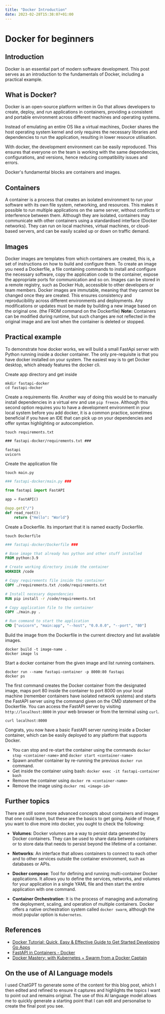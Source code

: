 ```yaml
---
title: "Docker Introduction"
date: 2023-02-28T15:38:07+01:00
---
```


# Docker for beginners

## Introduction

Docker is an essential part of modern software development. This post serves as an introduction to the fundamentals of Docker, including a practical example.

## What is Docker?

Docker is an open-source platform written in Go that allows developers to create, deploy, and run applications in containers, providing a consistent and portable environment across different machines and operating systems.

Instead of emulating an entire OS like a virtual machines, Docker shares the host operating system kernel and only requires the necessary libraries and dependencies to run the application, resulting in lower resource utilisation.

With docker, the development environment can be easily reproduced. This ensures that everyone on the team is working with the same dependencies, configurations, and versions, hence reducing compatibility issues and errors.

Docker's fundamental blocks are containers and images.

## Containers

A container is a process that creates an isolated environment to run your software with its own file system, networking, and resources. This makes it possible to run multiple applications on the same server, without conflicts or interference between them.
Although they are isolated, containers may communicate with other containers using a standardised interface (Docker networks).
They can run on local machines, virtual machines, or cloud-based servers, and can be easily scaled up or down on traffic demand.

## Images

Docker images are templates from which containers are created, this is, a set of instructions on how to build and configure them. To create an image you need a Dockerfile, a file containing commands to install and configure the necessary software, copy the application code to the container, expose the appropriate ports for communication and so on.
Images can be stored in a remote registry, such as Docker Hub, accessible to other developers or team members. Docker images are immutable, meaning that they cannot be changed once they are created. This ensures consistency and reproducibility across different environments and deployments.
Any modifications or updates must be made by building a new image based on the original one. (the FROM command on the Dockerfile)
**Note:** Containers can be modified during runtime, but such changes are not reflected in the original image and are lost when the container is deleted or stopped.

## Practical example

To demonstrate how docker works, we will build a small FastApi server with Python running inside a docker container.
The only pre-requisite is that you have docker installed on your system. The easiest way is to get Docker desktop, which already features the docker cli.

Create app directory and get inside

```shell
mkdir fastapi-docker
cd fastapi-docker
```

Create a requirements file. Another way of doing this would be to manually install dependencies in a virtual env and use `pip freeze`. Although this second option requires you to have a development environment in your local system before you add docker, it is a common practice, sometimes beneficial if you have an IDE that can pick up on your dependencies and offer syntax highlighting or autocompletion.

```shell
touch requirements.txt
```

```txt
### fastapi-docker/requirements.txt ###

fastapi
uvicorn
```

Create the application file

```shell
touch main.py
```

```python
### fastapi-docker/main.py ###

from fastapi import FastAPI

app = FastAPI()

@app.get("/")
def read_root():
    return {"Hello": "World"}
```

Create a Dockerfile. Its important that it is named exactly Dockerfile.

```shell
touch Dockerfile
```

```Dockerfile
### fastapi-docker/Dockerfile ###

# Base image that already has python and other stuff installed
FROM python:3.9

# Create working directory inside the container
WORKDIR /code

# Copy requirements file inside the container
COPY ./requirements.txt /code/requirements.txt

# Install necesary dependencies
RUN pip install -r /code/requirements.txt

# Copy application file to the container
COPY ./main.py .

# Run command to start the application
CMD ["uvicorn", "main:app", "--host", "0.0.0.0", "--port", "80"]
```

Build the image from the Dockerfile in the current directory and list available images.

```shell
docker build -t image-name .
docker image ls
```

Start a docker container from the given image and list running containers.

```shell
docker run --name fastapi-container -p 8000:80 fastapi
docker ps
```

The first command creates the Docker container from the designated image, maps port 80 inside the container to port 8000 on your local machine (remember containers have isolated network systems) and starts the FastAPI server using the command given on the CMD statement of the Dockerfile.
You can access the FastAPI server by visiting `http://localhost:8000` in your web browser or from the terminal using `curl`.

```shell
curl localhost:8000
```

Congrats, you now have a basic FastAPI server running inside a Docker container, which can be easily deployed to any platform that supports Docker.

-   You can stop and re-start the container using the commands `docker stop <container-name>` and `docker start <container-name>`
-   Spawn another container by re-running the previous `docker run` command.
-   Get inside the container using bash: `docker exec -it fastapi-container bash`
-   Remove the container using `docker rm <container-name>`
-   Remove the image using `docker rmi <image-id>`

## Further topics

There are still some more advanced concepts about containers and images that one could learn, but these are the basics to get going. Aside of those, if you want to dive more into docker, you ought to check the following:

-   **Volumes**: Docker volumes are a way to persist data generated by Docker containers. They can be used to share data between containers or to store data that needs to persist beyond the lifetime of a container.

-   **Networks**: An interface that allows containers to connect to each other and to other services outside the container environment, such as databases or APIs.

-   **Docker compose**: Tool for defining and running multi-container Docker applications. It allows you to define the services, networks, and volumes for your application in a single YAML file and then start the entire application with one command.

-   **Container Orchestration**: It is the process of managing and automating the deployment, scaling, and operation of multiple containers. Docker offers a native orchestration system called `docker swarm`, although the most popular option is `Kubernetes`.

## References

-   [Docker Tutorial: Quick, Easy & Effective Guide to Get Started Developing Go Apps](https://dev.to/docker/docker-tutorial-quick-easy-effective-guide-to-get-started-developing-go-apps-2b08)
-   [FastAPI in Containers - Docker](https://fastapi.tiangolo.com/deployment/docker/)
-   [Docker Mastery: with Kubernetes + Swarm from a Docker Captain](https://www.udemy.com/course/docker-mastery/)

## On the use of AI Language models

I used ChatGPT to generate some of the content for this blog post, which I then edited and refined to ensure it captures and highlights the topics I want to point out and remains original. The use of this AI language model allows me to quickly generate a starting point that I can edit and personalise to create the final post you see.
